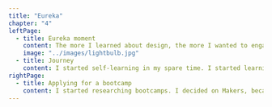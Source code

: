 ```yaml
---
title: "Eureka"
chapter: "4"
leftPage:
  - title: Eureka moment
    content: The more I learned about design, the more I wanted to engage in critical issues with design. I realised that the best way to do this was through combining design with software technology.
    image: "../images/lightbulb.jpg"
  - title: Journey
    content: I started self-learning in my spare time. I started learning Python, and doing online courses. I quickly became obsessed with coding and even found myself dreaming in code. After 6 months I decided to make the big change….
rightPage:
  - title: Applying for a bootcamp
    content: I started researching bootcamps. I decided on Makers, because I resonated with their pedagogical approach of self-learning and collaboration. In order to be accepted I needed to learn Ruby. I found there was a lot of cross-over between Python so it was quite easy to learn. I was very excited when I learnt I was accepted. It was actually going to happen… I was going to become a software developer!
---
```

